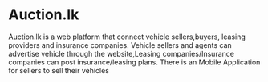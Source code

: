 <h1>Auction.lk</h1>
  
Auction.lk is a web platform that connect vehicle sellers,buyers,
leasing providers and insurance companies.
Vehicle sellers and agents can advertise vehicle through the 
website,Leasing companies/Insurance companies can post insurance/leasing plans.
There is an Mobile Application for sellers to sell their vehicles
